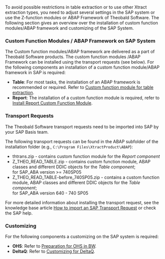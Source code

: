 To avoid possible restrictions in table extraction or to use other Xtract extraction types, you need to adjust several settings in the SAP system or use the Z-function modules or ABAP Framework of Theobald Software.
The following section gives an overview over the installation of custom function modules/ABAP framework and customizing of the SAP System.


### Custom Function Modules / ABAP Framework on SAP System

The Custom function modules/ABAP framework are delivered as a part of Theobald Software products. The custom function modules /ABAP Framework can be installed using the transport requests (see below).
For the following components an installation of a custom function module/ABAP framework in SAP is required:

- **Table**: For most tasks, the installation of an ABAP framework is recommended or required. Refer to [Custom function module for table extraction](./custom-function-module-for-table-extraction). 
- **Report**: The installation of a custom function module is required, refer to [Install Report Custom Function Module](./install-report-custom-function-module).


### Transport Requests

The Theobald Software transport requests need to be imported into SAP by your SAP Basis team.

The following transport requests can be found in the ABAP subfolder of the installation folder (e.g., `C:\Program Files\XtractProduct\ABAP`):

- thtrans.zip - contains custom function module for the *Report component*
- Z_THEO_READ_TABLE.zip - contains custom function module, ABAP classes and different DDIC objects for the *Table component*; <br> for SAP_ABA version >= 740SP05
- Z_THEO_READ_TABLE-before_740SP05.zip - contains a custom function module, ABAP classes and different DDIC objects for the *Table component*;<br>
 for SAP_ABA version 640 - 740 SP05

For more detailed information about installing the transport request, see the knowledge base article [How to import an SAP Transport Request](https://kb.theobald-software.com/sap/how-to-import-an-sap-transport-request-with-the-transport-management-system-stms?fromSearch=true) or check the SAP help.


### Customizing
For the following components a customizing on the SAP system is required: 

- **OHS**: Refer to [Preparation for OHS in BW](./preparation-for-ohs-in-bw).
- **DeltaQ**: Refer to [Customizing for DeltaQ](./customizing-for-deltaq).


